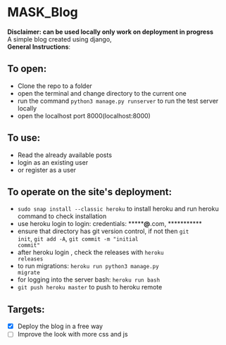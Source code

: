 # MASK_Blog
<b>Disclaimer: can be used locally only work on deployment in progress</b></br>
A simple blog created using django,<br> <b>General Instructions</b>:
## To open:
* Clone the repo to a folder
* open the terminal and change directory to the current one
* run the command <code>python3 manage.py runserver</code> to run the test server locally
* open the localhost port 8000(localhost:8000)

## To use:
* Read the already available posts 
* login as an existing user
* or register as a user

## To operate on the site's deployment:
* <code>sudo snap install --classic heroku</code> to install heroku and run heroku command to check installation
* use heroku login to login: credentials: ***********@******.com, ***********
* ensure that directory has git version control, if not then <code>git init</code>, <code>git add -A</code>, <code>git commit -m "initial commit"</code>
* after heroku login , check the releases with <code>heroku releases</code>
* to run migrations: <code>heroku run python3 manage.py migrate</code>
* for logging into the server bash: <code>heroku run bash</code> 
* <code>git push heroku master</code> to push to heroku remote

## Targets:
 - [x] Deploy the blog in a free way 
 - [ ] Improve the look with more css and js 
